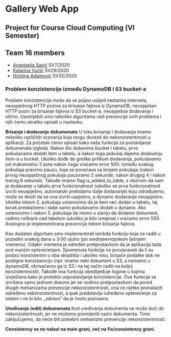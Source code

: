 # Gallery Web App
## Project for Course Cloud Computing (VI Semester)

## Team 16 members
- [Anastasija Savić](https://github.com/savic-a) SV7/2020
- [Katarina Vučić](https://github.com/kaca01) SV29/2020
- [Hristina Adamović](https://github.com/hristinaina) SV32/2020


### **Problem konzistencije između DynamoDB i S3 bucket-a**
Problem konzistencije može da se pojavi uslijed nestanka interneta, neuspješnog HTTP poziva za brisanje fajlova iz DynamoDB, neuspješan HTTP poziv za brisanje fajlova iz S3 bucket-a, neuspješna dodavanja i slično. Upotrijebili smo nekoliko algoritama radi prevencije ovih problema i njih ćemo ukratko opisati u nastavku.

**Brisanje i dodavanje dokumenata**
U toku brisanja i dodavanja imamo nekoliko različitih scenarija koja mogu dovesti do nekonzistentnosti u aplikaciji.
Za početak ćemo opisati kako naša funkcija za postavljanje dokumenata izgleda. Nakon što dobavimo bucket i tabelu, prvo pokušavamo dodati item u tabelu, a nakon toga pokušaj dajemo dodavanju item-a u bucket. Ukoliko dođe do greške prilikom dodavanja, pokušavamo još maksimalno 3 puta nakon čega vraćamo error 500. Između svakog pokušaja pravimo pauzu, koja se povećava sa brojem pokušaja (nakon prvog neuspješnog pokušaja pauziramo 2 sekunde, nakon drugog 4 i nakon trećeg 6 sekundi). Takođe imamo flag is_added_to_table, s obzirom da nam je dodavanje u tabelu prva funkcionalnost (ukoliko se prva funkcionalnost izvrši neuspješno, automatski prekidamo dalje dodavanje) koju odrađujemo, može se desiti da se ona izvrši uspješno, a dynamo dodavanje neuspješno. Ukoliko tokom 2. pokušaja ustanovimo da je item već dodan u tabelu, taj korak preskačemo i dalje samo pokušavamo dodati u dynamo. Ako ustanovimo i nakon 3. pokušaja da nismo u stanju da dodamo dokument, radimo rollback nad tabelom (ukoliko je bilo izmjena) i vraćamo error 500.
Analogno je implementirana prevencija tokom brisanja fajlova.

Kao dodatan algoritam smo implementirali lambda funkciju koja će raditi u pozadini svakog dana u 3:00 ujutro (po srednjeevropskom ljetnjem vremenu). Odabir vremena je određen pretpostavkom da je aplikacija tada pod manjim opterećenjem. Spomenuta funkcija će provjeravati da li su podaci konzistentni u oba skladišta i ukoliko nisu, brisaće podatke dok ne postigne konzistenciju (npr. imamo neki dokument u S3, a nemamo u dynamoDB, obrisaćemo ga iz S3 i na taj način raditi na boljoj konzistentnosti). Takođe ova funkcija obezbjeđuje logove u kojima izvještava kako je proteklo uspostavljanje konzistencije. Ova funkcija se izvršava samo jednom dnevno jer se vodimo pretpostavkom da pored drugih mehanizama prevencije nekonzistentnosti, ona će rijetko pronalaziti određenu nekonzistentnost, a ipak predstavlja određeno opterećenje za sistem i ne bi bilo ,,zdravo" da je često pozivamo.

**Uređivanje (edit) dokumenata**
Kod uređivanja dokumenta ne može doći do nekonzistentnosti, jer ne možemo promijeniti naziv dokumenta. Time zaključujemo, da neće biti potrebni mehanizmi prevencije nekonzistentnosti.

**Consistency se ne nalazi na main grani, već na fix/consistency grani.**

